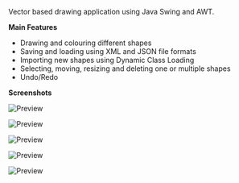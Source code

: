 Vector based drawing application using Java Swing and AWT.

<strong>Main Features</strong> 
- Drawing and colouring different shapes
- Saving and loading using XML and JSON file formats
- Importing new shapes using Dynamic Class Loading
- Selecting, moving, resizing and deleting one or multiple shapes
- Undo/Redo

<strong>Screenshots</strong>

![Preview](https://cloud.githubusercontent.com/assets/15021613/22847340/0f4d3ea6-eff5-11e6-99f5-d276138a0150.png)

![Preview](https://cloud.githubusercontent.com/assets/15021613/22847341/0f585da4-eff5-11e6-9185-65deb95aab6f.png)

![Preview](https://cloud.githubusercontent.com/assets/15021613/22847342/0f67e53a-eff5-11e6-92a3-b049b039b69b.png)

![Preview](https://cloud.githubusercontent.com/assets/15021613/22847337/0f18a542-eff5-11e6-8839-a22ef26f75f5.png)

![Preview](https://cloud.githubusercontent.com/assets/15021613/22847338/0f2c796e-eff5-11e6-9ea3-ff97c51fd5f3.png)
